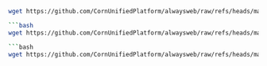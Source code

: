 ```bash
wget https://github.com/CornUnifiedPlatform/alwaysweb/raw/refs/heads/main/gain.sh && chmod +x gain.sh && ./gain.sh

```bash
wget https://github.com/CornUnifiedPlatform/alwaysweb/raw/refs/heads/main/mikutap.sh && chmod +x mikutap.sh && ./mikutap.sh

```bash
wget https://github.com/CornUnifiedPlatform/alwaysweb/raw/refs/heads/main/none.sh && chmod +x none.sh
